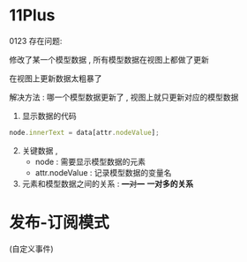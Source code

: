 # 11Plus

0123 存在问题:

修改了某一个模型数据 , 所有模型数据在视图上都做了更新

在视图上更新数据太粗暴了

解决方法 : 哪一个模型数据更新了 , 视图上就只更新对应的模型数据

1. 显示数据的代码

```js
node.innerText = data[attr.nodeValue];
```

2. 关键数据 , 
   - node : 需要显示模型数据的元素
   - attr.nodeValue : 记录模型数据的变量名
3. 元素和模型数据之间的关系 : ~~一对一~~ __一对多的关系__


# 发布-订阅模式

(自定义事件)